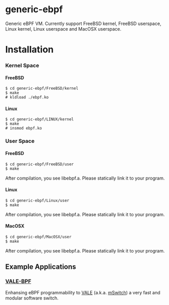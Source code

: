 # generic-ebpf
Generic eBPF VM. Currently support FreeBSD kernel, FreeBSD userspace, Linux kernel, Linux userspace and MacOSX userspace.

# Installation

### Kernel Space

#### FreeBSD

```
$ cd generic-ebpf/FreeBSD/kernel
$ make
# kldload ./ebpf.ko
```

#### Linux

```
$ cd generic-ebpf/LINUX/kernel
$ make
# insmod ebpf.ko
```

### User Space

#### FreeBSD

```
$ cd generic-ebpf/FreeBSD/user
$ make
```

After compilation, you see libebpf.a. Please statically link it to your program.
#### Linux

```
$ cd generic-ebpf/Linux/user
$ make
```

After compilation, you see libebpf.a. Please statically link it to your program.

#### MacOSX

```
$ cd generic-ebpf/MacOSX/user
$ make
```

After compilation, you see libebpf.a. Please statically link it to your program.

## Example Applications

### [VALE-BPF](https://github.com/YutaroHayakawa/vale-bpf)

Enhansing eBPF programmability to [VALE](http://info.iet.unipi.it/~luigi/papers/20121026-vale.pdf)
(a.k.a. [mSwitch](https://pdfs.semanticscholar.org/ec44/8ceb3e05b9222113366dace9fdd2a62322de.pdf))
 a very fast and modular software switch.
